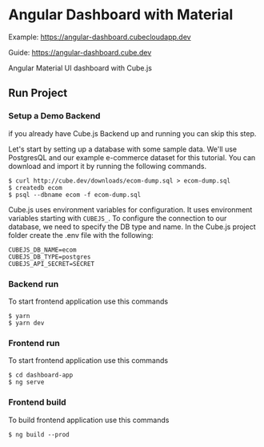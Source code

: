 # Angular Dashboard with Material

Example: https://angular-dashboard.cubecloudapp.dev

Guide: https://angular-dashboard.cube.dev

Angular Material UI dashboard with Cube.js

## Run Project

### Setup a Demo Backend

if you already have Cube.js Backend up and running you can skip this step.

Let's start by setting up a database with some sample data. We'll use PostgresQL and our example e-commerce dataset for this tutorial. You can download and import it by running the following commands.

```
$ curl http://cube.dev/downloads/ecom-dump.sql > ecom-dump.sql
$ createdb ecom
$ psql --dbname ecom -f ecom-dump.sql
```

Cube.js uses environment variables for configuration. It uses environment variables starting with `CUBEJS_`. To configure the connection to our database, we need to specify the DB type and name. In the Cube.js project folder create the .env file with the following:

```
CUBEJS_DB_NAME=ecom
CUBEJS_DB_TYPE=postgres
CUBEJS_API_SECRET=SECRET
```

### Backend run
To start frontend application use this commands
```
$ yarn
$ yarn dev
```

### Frontend run
To start frontend application use this commands
```
$ cd dashboard-app
$ ng serve
```

### Frontend build
To build frontend application use this commands
```
$ ng build --prod
```

